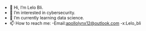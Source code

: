 - 👋 Hi, I’m Lelo Bli.
- 👀 I’m interested in cybersecurity.
- 🌱 I’m currently learning data science.
- 📫 How to reach me:
-Email:apollolynx12@outlook.com
-x:Lelo_bli
